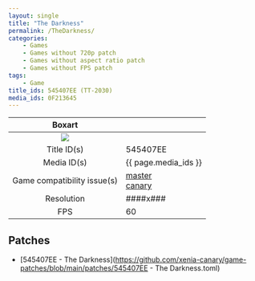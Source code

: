 ```yaml
---
layout: single
title: "The Darkness"
permalink: /TheDarkness/
categories:
    - Games
    - Games without 720p patch
    - Games without aspect ratio patch
    - Games without FPS patch
tags:
    - Game
title_ids: 545407EE (TT-2030)
media_ids: 0F213645
---
```


| Boxart                      |                                                                            |
| :----:                      | :-                                                                         |
| ![](https://download-ssl.xbox.com/content/images/66acd000-77fe-1000-9115-d802545407ee/1033/boxartlg.jpg) |
| Title ID(s)                 | 545407EE                                                                   |
| Media ID(s)                 | {{ page.media_ids }}                                                        |
| Game compatibility issue(s) | [master](https://github.com/xenia-project/game-compatibility/issues/)<br>[canary](https://github.com/xenia-canary/game-compatibility/issues/) |
| Resolution                  | ####x###                                                                   |
| FPS                         | 60                                                                         |

## Patches
* [545407EE - The Darkness](https://github.com/xenia-canary/game-patches/blob/main/patches/545407EE - The Darkness.toml)

<!--This page was generated by a script. You can remove this comment once the page is verified to be free of mistakes.-->
